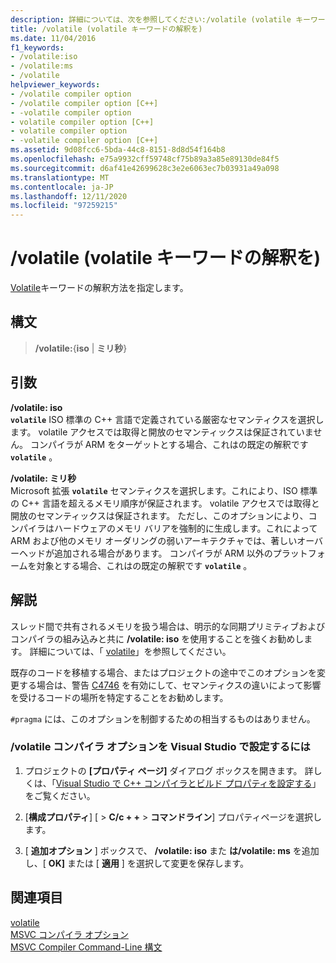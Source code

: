 ```yaml
---
description: 詳細については、次を参照してください:/volatile (volatile キーワードの解釈)
title: /volatile (volatile キーワードの解釈を)
ms.date: 11/04/2016
f1_keywords:
- /volatile:iso
- /volatile:ms
- /volatile
helpviewer_keywords:
- /volatile compiler option
- /volatile compiler option [C++]
- -volatile compiler option
- volatile compiler option [C++]
- volatile compiler option
- -volatile compiler option [C++]
ms.assetid: 9d08fcc6-5bda-44c8-8151-8d8d54f164b8
ms.openlocfilehash: e75a9932cff59748cf75b89a3a85e89130de84f5
ms.sourcegitcommit: d6af41e42699628c3e2e6063ec7b03931a49a098
ms.translationtype: MT
ms.contentlocale: ja-JP
ms.lasthandoff: 12/11/2020
ms.locfileid: "97259215"
---
```

# <a name="volatile-volatile-keyword-interpretation"></a>/volatile (volatile キーワードの解釈を)

[Volatile](../../cpp/volatile-cpp.md)キーワードの解釈方法を指定します。

## <a name="syntax"></a>構文

> **/volatile:**{**iso** | **ミリ秒**}

## <a name="arguments"></a>引数

**/volatile: iso**<br/>
**`volatile`** ISO 標準の C++ 言語で定義されている厳密なセマンティクスを選択します。 volatile アクセスでは取得と開放のセマンティックスは保証されていません。 コンパイラが ARM をターゲットとする場合、これはの既定の解釈です **`volatile`** 。

**/volatile: ミリ秒**<br/>
Microsoft 拡張 **`volatile`** セマンティクスを選択します。これにより、ISO 標準の C++ 言語を超えるメモリ順序が保証されます。 volatile アクセスでは取得と開放のセマンティックスは保証されます。 ただし、このオプションにより、コンパイラはハードウェアのメモリ バリアを強制的に生成します。これによって ARM および他のメモリ オーダリングの弱いアーキテクチャでは、著しいオーバーヘッドが追加される場合があります。 コンパイラが ARM 以外のプラットフォームを対象とする場合、これはの既定の解釈です **`volatile`** 。

## <a name="remarks"></a>解説

スレッド間で共有されるメモリを扱う場合は、明示的な同期プリミティブおよびコンパイラの組み込みと共に **/volatile: iso** を使用することを強くお勧めします。 詳細については、「 [volatile](../../cpp/volatile-cpp.md)」を参照してください。

既存のコードを移植する場合、またはプロジェクトの途中でこのオプションを変更する場合は、警告 [C4746](../../error-messages/compiler-warnings/compiler-warning-c4746.md) を有効にして、セマンティクスの違いによって影響を受けるコードの場所を特定することをお勧めします。

`#pragma` には、このオプションを制御するための相当するものはありません。

### <a name="to-set-the-volatile-compiler-option-in-visual-studio"></a>/volatile コンパイラ オプションを Visual Studio で設定するには

1. プロジェクトの **[プロパティ ページ]** ダイアログ ボックスを開きます。 詳しくは、「[Visual Studio で C++ コンパイラとビルド プロパティを設定する](../working-with-project-properties.md)」をご覧ください。

1. [**構成プロパティ**] [  >  **C/c + +**  >  **コマンドライン**] プロパティページを選択します。

1. [ **追加オプション** ] ボックスで、 **/volatile: iso** また **は/volatile: ms** を追加し、[ **OK]** または [ **適用** ] を選択して変更を保存します。

## <a name="see-also"></a>関連項目

[volatile](../../cpp/volatile-cpp.md)<br/>
[MSVC コンパイラ オプション](compiler-options.md)<br/>
[MSVC Compiler Command-Line 構文](compiler-command-line-syntax.md)
